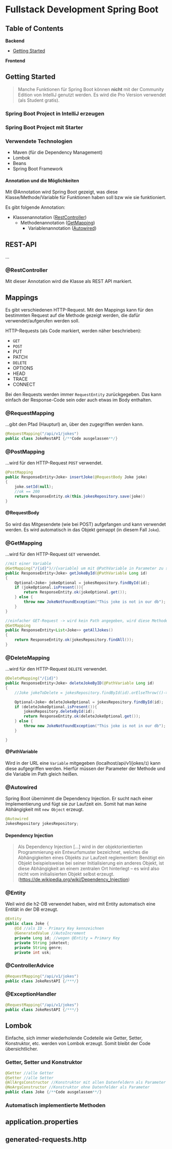 # Fullstack Development Spring Boot

## Table of Contents

**Backend**
- [Getting Started](#getting-started)


**Frontend**


## Getting Started
> Manche Funktionen für Spring Boot können **nicht** mit der Community Edition von IntelliJ genutzt werden. Es wird die Pro Version verwendet (als Student gratis).

### Spring Boot Project in IntelliJ erzeugen


### Spring Boot Project mit Starter

### Verwendete Technologien
- Maven (für die Dependency Management)
- Lombok
- Beans
- Spring Boot Framework

#### Annotation und die Möglichkeiten
Mit @Annotation wird Spring Boot gezeigt, was diese Klasse/Methode/Variable für Funktionen haben soll bzw wie sie funktioniert. 

Es gibt folgende Annotation:
- Klassenannotation ([RestController](#restcontroller))
    - Methodenannotation ([GetMapping](#getmapping))
        - Variablenannotation ([Autowired](#autowired))

## REST-API
...

### @RestController
Mit dieser Annotation wird die Klasse als REST API markiert.

## Mappings
Es gibt verschiedenen HTTP-Request. Mit den Mappings kann für den bestimmten Request auf die Methode gezeigt werden, die dafür verwendet/aufgerufen werden soll.

HTTP-Requests (als Code markiert, werden näher beschrieben):
- `GET`
- `POST`
- PUT
- PATCH
- `DELETE`
- OPTIONS
- HEAD
- TRACE
- CONNECT

Bei den Requests werden immer `RequestEntity` zurückgegeben. Das kann einfach der Response-Code sein oder auch etwas im Body enthalten.

### @RequestMapping
...gibt den Pfad (Haupturl) an, über den zugegriffen werden kann.
```java
@RequestMapping("/api/v1/jokes")
public class JokeRestAPI {/**Code ausgelassen**/}
```

### @PostMapping
...wird für den HTTP-Request `POST` verwendet.
```java
@PostMapping
public ResponseEntity<Joke> insertJoke(@RequestBody Joke joke)
{
    joke.setId(null);
    //ok == 200
    return ResponseEntity.ok(this.jokesRepository.save(joke))
}
```

#### @RequestBody
So wird das Mitgesendete (wie bei POST) aufgefangen und kann verwendet werden. Es wird automatisch in das Objekt gemappt (in diesem Fall `Joke`).

### @GetMapping
...wird für den HTTP-Request `GET` verwendet.
```java
//mit einer Variable
@GetMapping("/{id}")//{variable} um mit @PathVariable in Parameter zu setzen - müssen gleichen Namen haben!
public ResponseEntity<Joke> getJokeById(@PathVariable Long id)
{
    Optional<Joke> jokeOptional = jokesRepository.findById(id);
    if (jokeOptional.isPresent()){
        return ResponseEntity.ok(jokeOptional.get());
    } else {
        throw new JokeNotFoundException("This joke is not in our db");
    }
}

//einfacher GET-Request -> wird kein Path angegeben, wird diese Methode beim einfachen Get auf die Haupturl ausgeführt
@GetMapping
public ResponseEntity<List<Joke>> getAllJokes()
{
    return ResponseEntity.ok(jokesRepository.findAll());
}

```

### @DeleteMapping
...wird für den HTTP-Request `DELETE` verwendet.
```java
@DeleteMapping("/{id}")
public ResponseEntity<Joke> deleteJokeByID(@PathVariable Long id)
{
    //Joke jokeToDelete = jokesRepository.findById(id).orElseThrow(()-> new JokeNotFoundException("This joke is not in our db")); Kurzform

    Optional<Joke> deleteJokeOptional = jokesRepository.findById(id);
    if (deleteJokeOptional.isPresent()){
        jokesRepository.deleteById(id);
        return ResponseEntity.ok(deleteJokeOptional.get());
    } else {
        throw new JokeNotFoundException("This joke is not in our db");
    }

}
```

#### @PathVariable
Wird in der URL eine `Variable` mitgegeben (localhost/api/v1/jokes/`1`) kann diese aufgegriffen werden. Hierfür müssen der Parameter der Methode und die Variable im Path gleich heißen.

### @Autowired
Spring Boot übernimmt die Dependency Injection. Er sucht nach einer Implementierung und fügt sie zur Laufzeit ein. Somit hat man keine Abhängigkeit mit `new Object` erzeugt.
```java
@Autowired
JokesRepository jokesRepository;
```
#### Dependency Injection
> Als Dependency Injection [...] wird in der objektorientierten Programmierung ein Entwurfsmuster bezeichnet, welches die Abhängigkeiten eines Objekts zur Laufzeit reglementiert: Benötigt ein Objekt beispielsweise bei seiner Initialisierung ein anderes Objekt, ist diese Abhängigkeit an einem zentralen Ort hinterlegt – es wird also nicht vom initialisierten Objekt selbst erzeugt.
> (https://de.wikipedia.org/wiki/Dependency_Injection)

### @Entity
Weil wird die h2-DB verwendet haben, wird mit Entity automatisch eine Entität in der DB erzeugt.
```java
@Entity 
public class Joke {
    @Id //als ID - Primary Key kennzeichnen
    @GeneratedValue //AutoIncrement
    private Long id; //wegen @Entity = Primary Key
    private String joketext;
    private String genre;
    private int usk;
```

### @ControllerAdvice

```java
@RequestMapping("/api/v1/jokes")
public class JokeRestAPI {/***/}
```
### @ExceptionHandler

```java
@RequestMapping("/api/v1/jokes")
public class JokeRestAPI {/***/}
```



## Lombok
Einfache, sich immer wiederholende Codeteile wie Getter, Setter, Konstruktor, etc. werden von Lombok erzeugt. Somit bleibt der Code übersichtlicher.
### Getter, Setter und Konstruktor
```java
@Getter //alle Getter
@Setter //alle Setter
@AllArgsConstructor //Konstruktor mit allen Datenfeldern als Parameter
@NoArgsConstructor //Konstruktor ohne Datenfelder als Parameter
public class Joke {/**Code ausgelassen**/}
```

### Automatisch implementierte Methoden

## application.properties

## generated-requests.http

